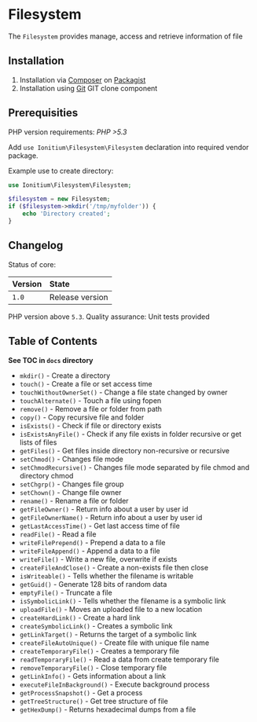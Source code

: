 # Filesystem

The `Filesystem` provides manage, access and retrieve information of file

## Installation

1. Installation via [Composer](http://www.composer.org) on [Packagist](http://www.packagist.com)
2. Installation using [Git](http://www.github.com) GIT clone component


## Prerequisities

PHP version requirements: _PHP >5.3_

Add `use Ionitium\Filesystem\Filesystem` declaration into required vendor package.

Example use to create directory:

```php
use Ionitium\Filesystem\Filesystem;

$filesystem = new Filesystem;
if ($filesystem->mkdir('/tmp/myfolder')) {
    echo 'Directory created';
}
```


## Changelog

Status of core:

| Version       | State                |
| ------------- |:-------------------- |
| `1.0`         | Release version      |

PHP version above `5.3`.
Quality assurance: Unit tests provided



## Table of Contents

__See TOC in `docs` directory__

* `mkdir()` - Create a directory
* `touch()` - Create a file or set access time
* `touchWithoutOwnerSet()` - Change a file state changed by owner
* `touchAlternate()` - Touch a file using fopen
* `remove()` - Remove a file or folder from path
* `copy()` - Copy recursive file and folder
* `isExists()` - Check if file or directory exists
* `isExistsAnyFile()` - Check if any file exists in folder recursive or get lists of files
* `getFiles()` - Get files inside directory non-recursive or recursive
* `setChmod()` - Changes file mode
* `setChmodRecursive()` - Changes file mode separated by file chmod and directory chmod
* `setChgrp()` - Changes file group
* `setChown()` - Change file owner
* `rename()` - Rename a file or folder
* `getFileOwner()` - Return info about a user by user id
* `getFileOwnerName()` - Return info about a user by user id
* `getLastAccessTime()` - Get last access time of file
* `readFile()` - Read a file
* `writeFilePrepend()` - Prepend a data to a file
* `writeFileAppend()` - Append a data to a file
* `writeFile()` - Write a new file, overwrite if exists
* `createFileAndClose()` - Create a non-exists file then close
* `isWriteable()` - Tells whether the filename is writable
* `getGuid()` - Generate 128 bits of random data
* `emptyFile()` - Truncate a file
* `isSymbolicLink()` - Tells whether the filename is a symbolic link
* `uploadFile()` - Moves an uploaded file to a new location
* `createHardLink()` - Create a hard link
* `createSymbolicLink()` - Creates a symbolic link
* `getLinkTarget()` - Returns the target of a symbolic link
* `createFileAutoUnique()` - Create file with unique file name
* `createTemporaryFile()` - Creates a temporary file
* `readTemporaryFile()` - Read a data from create temporary file
* `removeTemporaryFile()` - Close temporary file
* `getLinkInfo()` - Gets information about a link
* `executeFileInBackground()` - Execute background process
* `getProcessSnapshot()` - Get a process
* `getTreeStructure()` - Get tree structure of file
* `getHexDump()` - Returns hexadecimal dumps from a file
